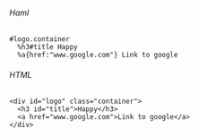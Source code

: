 ###### Haml
    #logo.container
      %h3#title Happy
      %a{href:"www.google.com"} Link to google

###### HTML
    <div id="logo" class="container">
      <h3 id="title">Happy</h3>
      <a href="www.google.com">Link to google</a>
    </div>

